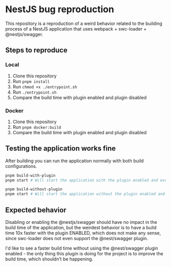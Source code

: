 # NestJS bug reproduction

This repository is a reproduction of a weird behavior related to the building process of a NestJS application that uses webpack + swc-loader + @nestjs/swagger.

## Steps to reproduce

### Local
1. Clone this repository
2. Run `pnpm install`
3. Run `chmod +x ./entrypoint.sh`
4. Run `./entrypoint.sh`
5. Compare the build time with plugin enabled and plugin disabled

### Docker
1. Clone this repository
2. Run `pnpm docker:build`
3. Compare the build time with plugin enabled and plugin disabled

## Testing the application works fine

After building you can run the application normally with both build configurations.

```bash
pnpm build-with-plugin
pnpm start # Will start the application with the plugin enabled and everything works fine
```

```bash
pnpm build-without-plugin
pnpm start # Will start the application without the plugin enabled and everything works fine as well
```

## Expected behavior

Disabling or enabling the @nestjs/swagger should have no impact in the build time of the application, but the weirdest behavior is to have a build time 10x faster with the plugin ENABLED, which does not make any sense, since swc-loader does not even support the @nest/swagger plugin.

I'd like to see a faster build time without using the @nest/swagger plugin enabled - the only thing this plugin is doing for the project is to improve the build time, which shouldn't be happening.

